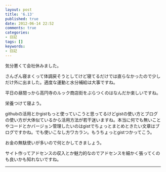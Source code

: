 ```yaml
---
layout: post
title: '6.13'
published: true
date: 2012-06-14 22:52
comments: true
categories:
- 日記
tags: []
keywords:
- 日記
---
```

気分悪くて会社休みました。

さんざん寝まくって体調戻そうとしてけど寝てるだけでは直らなかったので少しだけ外に出ました。適度な運動と水分補給は大事ですね。

平日の昼間っから高円寺のルック商店街をぶらつくのはなんだか楽しいですね。

栄養つけて寝よう。

githubの活用とかgistもっと使っていこうと思ってるけどgistの使い方とブログの使い方が大体似ているから活用方法が若干迷いますね。本当に何でも無いことやコードとかバージョン管理したいのはgistでちょっとまとめときたい文章はブログですかね。でも使いこなし方ワカラン。もうちょっとgistつかってこう。

お金の無駄使いが多いので何とかしてきましょう。

サイト作ってアドセンスの収入とか魅力的なのでアドセンスを細かく張ってくのも良いかも知れないですね。

---

